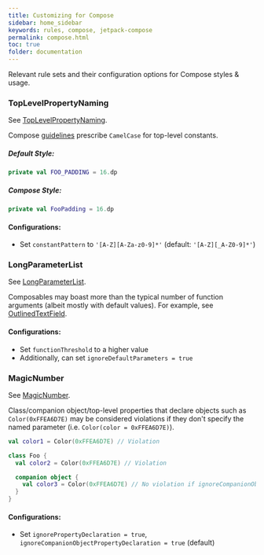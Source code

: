 ```yaml
---
title: Customizing for Compose
sidebar: home_sidebar
keywords: rules, compose, jetpack-compose
permalink: compose.html
toc: true
folder: documentation
---
```


Relevant rule sets and their configuration options for Compose styles & usage.

### TopLevelPropertyNaming

See [TopLevelPropertyNaming](https://detekt.github.io/detekt/naming.html#toplevelpropertynaming).

Compose [guidelines](https://github.com/androidx/androidx/blob/androidx-main/compose/docs/compose-api-guidelines.md#singletons-constants-sealed-class-and-enum-class-values) prescribe `CamelCase` for top-level constants.

##### Default Style:

```kotlin
private val FOO_PADDING = 16.dp
```

##### Compose Style:

```kotlin
private val FooPadding = 16.dp
```

#### Configurations:

* Set ``constantPattern`` to ``'[A-Z][A-Za-z0-9]*'`` (default: ``'[A-Z][_A-Z0-9]*'``)


### LongParameterList

See [LongParameterList](https://detekt.github.io/detekt/complexity.html#longparameterlist).

Composables may boast more than the typical number of function arguments (albeit mostly with default values). For example, see [OutlinedTextField](https://cs.android.com/androidx/platform/frameworks/support/+/androidx-main:compose/material/material/src/commonMain/kotlin/androidx/compose/material/OutlinedTextField.kt;l=133?q=OutlinedTextFieldLayout&ss=androidx%2Fplatform%2Fframeworks%2Fsupport:compose%2F).

#### Configurations:

* Set ``functionThreshold`` to a higher value
* Additionally, can set ``ignoreDefaultParameters = true``

### MagicNumber

See [MagicNumber](https://detekt.github.io/detekt/style.html#magicnumber).

Class/companion object/top-level properties that declare objects such as ``Color(0xFFEA6D7E)`` may be considered violations if they don't specify the named parameter (i.e. ``Color(color = 0xFFEA6D7E)``).

``` kotlin
val color1 = Color(0xFFEA6D7E) // Violation

class Foo {
  val color2 = Color(0xFFEA6D7E) // Violation

  companion object {
    val color3 = Color(0xFFEA6D7E) // No violation if ignoreCompanionObjectPropertyDeclaration = true by default
  }
}
```

#### Configurations:

* Set ``ignorePropertyDeclaration = true``, ``ignoreCompanionObjectPropertyDeclaration = true`` (default)